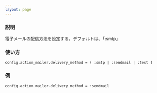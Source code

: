 ```yaml
---
layout: page
---
```

### 説明
電子メールの配信方法を設定する。デフォルトは、「:smtp」

### 使い方
    config.action_mailer.delivery_method = ( :smtp | :sendmail | :test )

### 例
    config.action_mailer.delivery_method = :sendmail